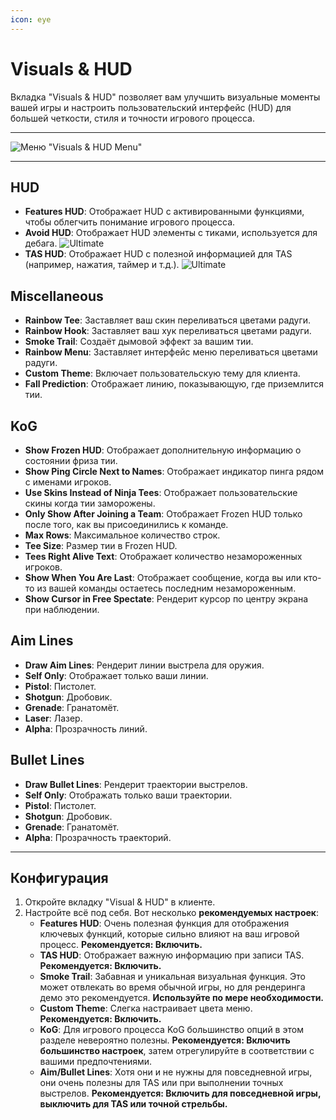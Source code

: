 ```yaml
---
icon: eye
---
```


# Visuals & HUD

Вкладка "Visuals & HUD" позволяет вам улучшить визуальные моменты вашей игры и настроить пользовательский интерфейс (HUD) для большей четкости, стиля и точности игрового процесса.

***

![Меню "Visuals & HUD Menu"](https://raw.githubusercontent.com/Krixx1337/krxclient-docs/refs/heads/main/images/visuals-hud-menu.png)

***

## **HUD**

* **Features HUD**: Отображает HUD с активированными функциями, чтобы облегчить понимание игрового процесса.
* **Avoid HUD**: Отображает HUD элементы с тиками, используется для дебага. ![Ultimate](https://img.shields.io/badge/Ultimate-%23f76d6d?style=flat-square)
* **TAS HUD**: Отображает HUD с полезной информацией для TAS (например, нажатия, таймер и т.д.). ![Ultimate](https://img.shields.io/badge/Ultimate-%23f76d6d?style=flat-square)

## **Miscellaneous**

* **Rainbow Tee**: Заставляет ваш скин переливаться цветами радуги.
* **Rainbow Hook**: Заставляет ваш хук переливаться цветами радуги.
* **Smoke Trail**: Создаёт дымовой эффект за вашим тии.
* **Rainbow Menu**: Заставляет интерфейс меню переливаться цветами радуги.
* **Custom Theme**: Включает пользовательскую тему для клиента.
* **Fall Prediction**: Отображает линию, показывающую, где приземлится тии.

## **KoG**

* **Show Frozen HUD**: Отображает дополнительную информацию о состоянии фриза тии.
* **Show Ping Circle Next to Names**: Отображает индикатор пинга рядом с именами игроков.
* **Use Skins Instead of Ninja Tees**: Отображает пользовательские скины когда тии заморожены.
* **Only Show After Joining a Team**: Отображает Frozen HUD только после того, как вы присоединились к команде.
* **Max Rows**: Максимальное количество строк.
* **Tee Size**: Размер тии в Frozen HUD.
* **Tees Right Alive Text**: Отображает количество незамороженных игроков.
* **Show When You Are Last**: Отображает сообщение, когда вы или кто-то из вашей команды остаетесь последним незамороженным.
* **Show Cursor in Free Spectate**: Рендерит курсор по центру экрана при наблюдении.

## **Aim Lines**

* **Draw Aim Lines**: Рендерит линии выстрела для оружия.
* **Self Only**: Отображает только ваши линии.
* **Pistol**: Пистолет.
* **Shotgun**: Дробовик.
* **Grenade**: Гранатомёт.
* **Laser**: Лазер.
* **Alpha**: Прозрачность линий.

## **Bullet Lines**

* **Draw Bullet Lines**: Рендерит траектории выстрелов.
* **Self Only**: Отображать только ваши траектории.
* **Pistol**: Пистолет.
* **Shotgun**: Дробовик.
* **Grenade**: Гранатомёт.
* **Alpha**: Прозрачность траекторий.

***

## **Конфигурация**

1. Откройте вкладку "Visual & HUD" в клиенте.
2. Настройте всё под себя. Вот несколько **рекомендуемых настроек**:
   * **Features HUD**: Очень полезная функция для отображения ключевых функций, которые сильно влияют на ваш игровой процесс. **Рекомендуется: Включить.**
   * **TAS HUD**: Отображает важную информацию при записи TAS. **Рекомендуется: Включить.**
   * **Smoke Trail**: Забавная и уникальная визуальная функция. Это может отвлекать во время обычной игры, но для рендеринга демо это рекомендуется.  **Используйте по мере необходимости.**
   * **Custom Theme**: Слегка настраивает цвета меню. **Рекомендуется: Включить.**
   * **KoG**: Для игрового процесса KoG большинство опций в этом разделе невероятно полезны. **Рекомендуется: Включить большинство настроек**, затем отрегулируйте в соответствии с вашими предпочтениями.
   * **Aim/Bullet Lines**: Хотя они и не нужны для повседневной игры, они очень полезны для TAS или при выполнении точных выстрелов. **Рекомендуется: Включить для повседневной игры, выключить для TAS или точной стрельбы.**
